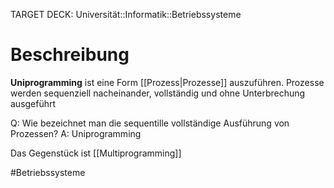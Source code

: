 TARGET DECK: Universität::Informatik::Betriebssysteme

# Beschreibung
**Uniprogramming** ist eine Form [[Prozess|Prozesse]] auszuführen.
Prozesse werden sequenziell nacheinander, vollständig und ohne Unterbrechung ausgeführt

Q: Wie bezeichnet man die sequentille vollständige Ausführung von Prozessen?
A: Uniprogramming
<!--ID: 1643668651953-->



Das Gegenstück ist [[Multiprogramming]]

#Betriebssysteme 
